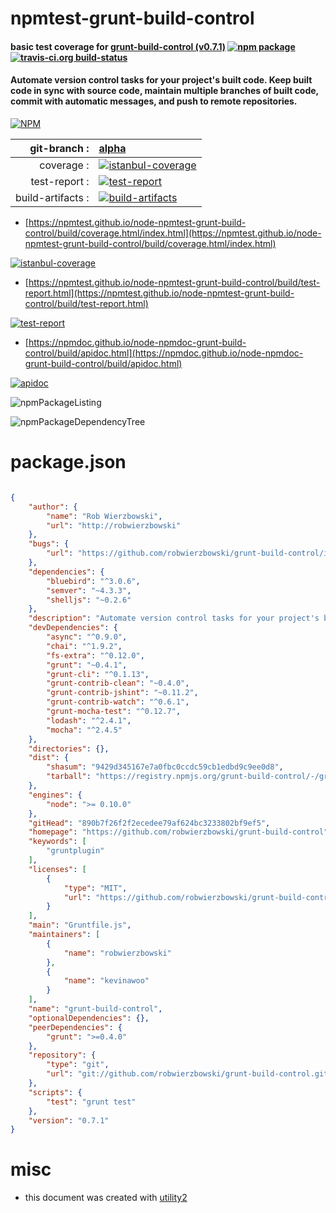 # npmtest-grunt-build-control

#### basic test coverage for  [grunt-build-control (v0.7.1)](https://github.com/robwierzbowski/grunt-build-control)  [![npm package](https://img.shields.io/npm/v/npmtest-grunt-build-control.svg?style=flat-square)](https://www.npmjs.org/package/npmtest-grunt-build-control) [![travis-ci.org build-status](https://api.travis-ci.org/npmtest/node-npmtest-grunt-build-control.svg)](https://travis-ci.org/npmtest/node-npmtest-grunt-build-control)

#### Automate version control tasks for your project's built code. Keep built code in sync with source code, maintain multiple branches of built code, commit with automatic messages, and push to remote repositories.

[![NPM](https://nodei.co/npm/grunt-build-control.png?downloads=true&downloadRank=true&stars=true)](https://www.npmjs.com/package/grunt-build-control)

| git-branch : | [alpha](https://github.com/npmtest/node-npmtest-grunt-build-control/tree/alpha)|
|--:|:--|
| coverage : | [![istanbul-coverage](https://npmtest.github.io/node-npmtest-grunt-build-control/build/coverage.badge.svg)](https://npmtest.github.io/node-npmtest-grunt-build-control/build/coverage.html/index.html)|
| test-report : | [![test-report](https://npmtest.github.io/node-npmtest-grunt-build-control/build/test-report.badge.svg)](https://npmtest.github.io/node-npmtest-grunt-build-control/build/test-report.html)|
| build-artifacts : | [![build-artifacts](https://npmtest.github.io/node-npmtest-grunt-build-control/glyphicons_144_folder_open.png)](https://github.com/npmtest/node-npmtest-grunt-build-control/tree/gh-pages/build)|

- [https://npmtest.github.io/node-npmtest-grunt-build-control/build/coverage.html/index.html](https://npmtest.github.io/node-npmtest-grunt-build-control/build/coverage.html/index.html)

[![istanbul-coverage](https://npmtest.github.io/node-npmtest-grunt-build-control/build/screenCapture.buildCi.browser.%252Ftmp%252Fbuild%252Fcoverage.lib.html.png)](https://npmtest.github.io/node-npmtest-grunt-build-control/build/coverage.html/index.html)

- [https://npmtest.github.io/node-npmtest-grunt-build-control/build/test-report.html](https://npmtest.github.io/node-npmtest-grunt-build-control/build/test-report.html)

[![test-report](https://npmtest.github.io/node-npmtest-grunt-build-control/build/screenCapture.buildCi.browser.%252Ftmp%252Fbuild%252Ftest-report.html.png)](https://npmtest.github.io/node-npmtest-grunt-build-control/build/test-report.html)

- [https://npmdoc.github.io/node-npmdoc-grunt-build-control/build/apidoc.html](https://npmdoc.github.io/node-npmdoc-grunt-build-control/build/apidoc.html)

[![apidoc](https://npmdoc.github.io/node-npmdoc-grunt-build-control/build/screenCapture.buildCi.browser.%252Ftmp%252Fbuild%252Fapidoc.html.png)](https://npmdoc.github.io/node-npmdoc-grunt-build-control/build/apidoc.html)

![npmPackageListing](https://npmtest.github.io/node-npmtest-grunt-build-control/build/screenCapture.npmPackageListing.svg)

![npmPackageDependencyTree](https://npmtest.github.io/node-npmtest-grunt-build-control/build/screenCapture.npmPackageDependencyTree.svg)



# package.json

```json

{
    "author": {
        "name": "Rob Wierzbowski",
        "url": "http://robwierzbowski"
    },
    "bugs": {
        "url": "https://github.com/robwierzbowski/grunt-build-control/issues"
    },
    "dependencies": {
        "bluebird": "^3.0.6",
        "semver": "~4.3.3",
        "shelljs": "~0.2.6"
    },
    "description": "Automate version control tasks for your project's built code. Keep built code in sync with source code, maintain multiple branches of built code, commit with automatic messages, and push to remote repositories.",
    "devDependencies": {
        "async": "^0.9.0",
        "chai": "^1.9.2",
        "fs-extra": "^0.12.0",
        "grunt": "~0.4.1",
        "grunt-cli": "^0.1.13",
        "grunt-contrib-clean": "~0.4.0",
        "grunt-contrib-jshint": "~0.11.2",
        "grunt-contrib-watch": "^0.6.1",
        "grunt-mocha-test": "^0.12.7",
        "lodash": "^2.4.1",
        "mocha": "^2.4.5"
    },
    "directories": {},
    "dist": {
        "shasum": "9429d345167e7a0fbc0ccdc59cb1edbd9c9ee0d8",
        "tarball": "https://registry.npmjs.org/grunt-build-control/-/grunt-build-control-0.7.1.tgz"
    },
    "engines": {
        "node": ">= 0.10.0"
    },
    "gitHead": "890b7f26f2f2ecedee79af624bc3233802bf9ef5",
    "homepage": "https://github.com/robwierzbowski/grunt-build-control",
    "keywords": [
        "gruntplugin"
    ],
    "licenses": [
        {
            "type": "MIT",
            "url": "https://github.com/robwierzbowski/grunt-build-control/blob/master/LICENSE"
        }
    ],
    "main": "Gruntfile.js",
    "maintainers": [
        {
            "name": "robwierzbowski"
        },
        {
            "name": "kevinawoo"
        }
    ],
    "name": "grunt-build-control",
    "optionalDependencies": {},
    "peerDependencies": {
        "grunt": ">=0.4.0"
    },
    "repository": {
        "type": "git",
        "url": "git://github.com/robwierzbowski/grunt-build-control.git"
    },
    "scripts": {
        "test": "grunt test"
    },
    "version": "0.7.1"
}
```



# misc
- this document was created with [utility2](https://github.com/kaizhu256/node-utility2)
